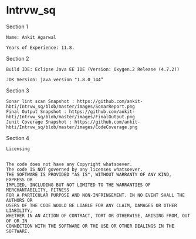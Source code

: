 # Intrvw_sq

Section 1

	Name: Ankit Agarwal

	Years of Experience: 11.8.

Section 2

	Build IDE: Eclipse Java EE IDE (Version: Oxygen.2 Release (4.7.2))

	JDK Version: java version "1.8.0_144”

Section 3 

	Sonar lint scan Snapshot : https://github.com/ankit-hbti/Intrvw_sq/blob/master/images/SonarReport.png
	Final Output Snapshot : https://github.com/ankit-hbti/Intrvw_sq/blob/master/images/FinalOutput.png
	Junit Coverage Snapshot : https://github.com/ankit-hbti/Intrvw_sq/blob/master/images/CodeCoverage.png


Section 4 


	Licensing 


	The code does not have any Copyright whatsoever. 
	The code IS NOT governed by any licenses whatsoever. 
	THE SOFTWARE IS PROVIDED "AS IS", WITHOUT WARRANTY OF ANY KIND, EXPRESS OR
	IMPLIED, INCLUDING BUT NOT LIMITED TO THE WARRANTIES OF MERCHANTABILITY, FITNESS 	
	FOR A PARTICULAR PURPOSE AND NON-INFRINGEMENT. IN NO EVENT SHALL THE AUTHORS OR 	
	USERS OF THE CODE WOULD BE LIABLE FOR ANY CLAIM, DAMAGES OR OTHER LIABILITY, 		
	WHETHER IN AN ACTION OF CONTRACT, TORT OR OTHERWISE, ARISING FROM, OUT OF OR IN 	
	CONNECTION WITH THE SOFTWARE OR THE USE OR OTHER DEALINGS IN THE SOFTWARE.



